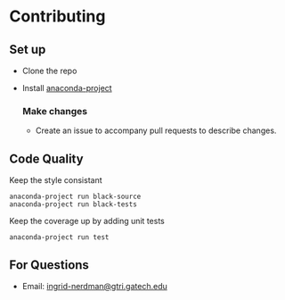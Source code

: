 # Contributing

## Set up

- Clone the repo
- Install [anaconda-project](https://anaconda.org/anaconda/anaconda-project)

    ### Make changes
    - Create an issue to accompany pull requests to describe changes.
## Code Quality

Keep the style consistant

```
anaconda-project run black-source
anaconda-project run black-tests
```

Keep the coverage up by adding unit tests

```
anaconda-project run test
```

## For Questions

- Email: <ingrid-nerdman@gtri.gatech.edu>

<!-- ## Building -->

<!-- Build the sdist

```
anaconda-project run build:sdist
```

Build conda package

```
anaconda-project run build:conda -->
<!-- ```

Install with changes

```
conda install dist/conda/noarch/robotpandas-0.1.0-py_0.tar.bz2
``` -->
